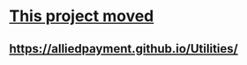 # [This project moved](https://alliedpayment.github.io/Utilities/)

## https://alliedpayment.github.io/Utilities/
